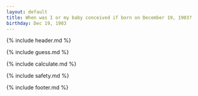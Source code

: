 ```yaml
---
layout: default
title: When was I or my baby conceived if born on December 19, 1903?
birthday: Dec 19, 1903
---
```


{% include header.md %}

{% include guess.md %}

{% include calculate.md %}

{% include safety.md %}

{% include footer.md %}



